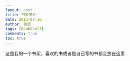 ```yaml
---
layout: post
title: 书架简介
date: 2013-07-16
Author: 狗蛋
tags: [BookShelf]
comments: true
toc: true
---
```


这是我的一个书架，喜欢的书或者是自己写的书都会放在这里

